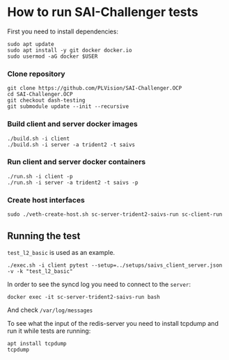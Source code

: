 # How to run SAI-Challenger tests

First you need to install dependencies:
```
sudo apt update
sudo apt install -y git docker docker.io
sudo usermod -aG docker $USER
```


### Clone repository
```
git clone https://github.com/PLVision/SAI-Challenger.OCP
cd SAI-Challenger.OCP
git checkout dash-testing
git submodule update --init --recursive
```

### Build client and server docker images
```
./build.sh -i client
./build.sh -i server -a trident2 -t saivs
```

### Run client and server docker containers
```
./run.sh -i client -p
./run.sh -i server -a trident2 -t saivs -p
```

### Create host interfaces
```
sudo ./veth-create-host.sh sc-server-trident2-saivs-run sc-client-run
```

## Running the test

`test_l2_basic` is used as an example.
```
./exec.sh -i client pytest --setup=../setups/saivs_client_server.json -v -k "test_l2_basic"
```

In order to see the syncd log you need to connect to the `server`:
```
docker exec -it sc-server-trident2-saivs-run bash
```
And check  `/var/log/messages`

To see what the input of the redis-server you need to install tcpdump and run it while tests are running:
```
apt install tcpdump
tcpdump
```
